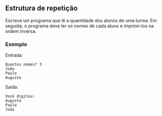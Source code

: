 ## Estrutura de repetição

<p>
Escreva um programa que lê a quantidade dos alunos de uma turma. Em seguida, o programa deve ler os nomes de cada aluno e imprimí-los na ordem inversa.
</p>

### Exemplo

Entrada:

```
Quantos nomes? 3
João
Paulo
Augusto
```

Saída:

```
Você digitou:
Augusto
Paulo
João
```
